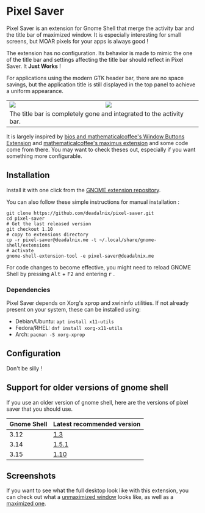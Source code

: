 Pixel Saver
===========

Pixel Saver is an extension for Gnome Shell that merge the activity bar and the
title bar of maximized window. It is especially interesting for small screens,
but MOAR pixels for your apps is always good !

The extension has no configuration. Its behavior is made to mimic the one of
the title bar and settings affecting the title bar should reflect in
Pixel Saver. It **Just Works** !

For applications using the modern GTK header bar, there are no space savings,
but the application title is still displayed in the top panel to achieve a
uniform appearance.

<table>
	<tr>
		<td><img src="https://raw.github.com/deadalnix/pixel-saver/master/title.png" /></td>
		<td><img src="https://raw.github.com/deadalnix/pixel-saver/master/icons.png" /></td>
	</tr>
	<tr>
		<td colspan="2">The title bar is completely gone and integrated to the activity bar.</td>
	</tr>
</table>

It is largely inspired by [bios and mathematicalcoffee's Window Buttons Extension](https://github.com/mathematicalcoffee/Gnome-Shell-Window-Buttons-Extension) and [mathematicalcoffee's maximus extension](https://bitbucket.org/mathematicalcoffee/maximus-gnome-shell-extension) and some code come from there. You may want to check theses out, especially if you want something more configurable.

Installation
------------

Install it with one click from the [GNOME extension repository](https://extensions.gnome.org/extension/723/pixel-saver/).

You can also follow these simple instructions for manual installation :

    git clone https://github.com/deadalnix/pixel-saver.git
    cd pixel-saver
    # Get the last released version
	git checkout 1.10
    # copy to extensions directory
    cp -r pixel-saver@deadalnix.me -t ~/.local/share/gnome-shell/extensions
    # activate
    gnome-shell-extension-tool -e pixel-saver@deadalnix.me

For code changes to become effective, you might need to reload GNOME Shell
by pressing <kbd>Alt</kbd> + <kbd>F2</kbd> and entering <kbd>r</kbd> .

### Dependencies

Pixel Saver depends on Xorg's xprop and xwininfo utilities. If not already
present on your system, these can be installed using:

* Debian/Ubuntu: `apt install x11-utils`
* Fedora/RHEL: `dnf install xorg-x11-utils`
* Arch: `pacman -S xorg-xprop`

Configuration
-------------

Don't be silly !

Support for older versions of gnome shell
-----------

If you use an older version of gnome shell, here are the versions of pixel saver that you should use.

| Gnome Shell | Latest recommended version                                            |
|-------------|----------------------------------------------------------------------|
| 3.12        | [1.3](https://github.com/deadalnix/pixel-saver/releases/tag/1.3)     |
| 3.14        | [1.5.1](https://github.com/deadalnix/pixel-saver/releases/tag/1.5.1) |
| 3.15        | [1.10](https://github.com/deadalnix/pixel-saver/releases/tag/1.10)   |

Screenshots
-----------

If you want to see what the full desktop look like with this extension, you can check out what a [unmaximized window](https://raw.github.com/deadalnix/pixel-saver/master/unmax.png) looks like, as well as a [maximized one](https://raw.github.com/deadalnix/pixel-saver/master/max.png).

